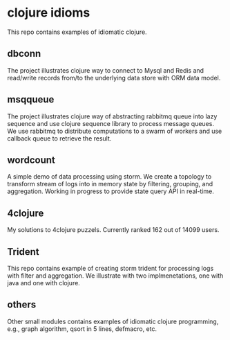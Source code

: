 # clojure idioms

This repo contains examples of idiomatic clojure.

## dbconn

The project illustrates clojure way to connect to Mysql and Redis and read/write records from/to the underlying data store with ORM data model.

## msqqueue

The project illustrates clojure way of abstracting rabbitmq queue into lazy sequence and use clojure sequence library to process message queues. We use rabbitmq to distribute computations to a swarm of workers and use callback queue to retrieve the result.

## wordcount

A simple demo of data processing using storm. We create a topology to transform stream of logs into in memory state by filtering, grouping, and aggregation. Working in progress to provide state query API in real-time.

## 4clojure

My solutions to 4clojure puzzels. Currently ranked 162 out of 14099 users.

## Trident

This repo contains example of creating storm trident for processing logs with filter and aggregation. We illustrate with two implmenetations, one with java and one with clojure. 

## others

Other small modules contains examples of idiomatic clojure programming, e.g., graph algorithm, qsort in 5 lines, defmacro, etc.